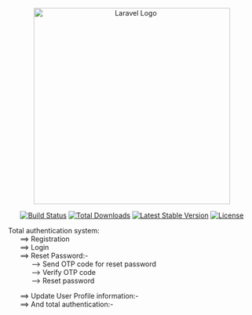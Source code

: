 <p align="center"><a href="https://laravel.com" target="_blank"><img src="https://raw.githubusercontent.com/laravel/art/master/logo-lockup/5%20SVG/2%20CMYK/1%20Full%20Color/laravel-logolockup-cmyk-red.svg" width="400" alt="Laravel Logo"></a></p>

<p align="center">
<a href="https://github.com/laravel/framework/actions"><img src="https://github.com/laravel/framework/workflows/tests/badge.svg" alt="Build Status"></a>
<a href="https://packagist.org/packages/laravel/framework"><img src="https://img.shields.io/packagist/dt/laravel/framework" alt="Total Downloads"></a>
<a href="https://packagist.org/packages/laravel/framework"><img src="https://img.shields.io/packagist/v/laravel/framework" alt="Latest Stable Version"></a>
<a href="https://packagist.org/packages/laravel/framework"><img src="https://img.shields.io/packagist/l/laravel/framework" alt="License"></a>
</p>
Total authentication system:<br>
    &nbsp;&nbsp;&nbsp;&nbsp;&nbsp;&nbsp;==> Registration<br>
    &nbsp;&nbsp;&nbsp;&nbsp;&nbsp;&nbsp;==> Login<br>
    &nbsp;&nbsp;&nbsp;&nbsp;&nbsp;&nbsp;==> Reset Password:-<br>
        &nbsp;&nbsp;&nbsp;&nbsp;&nbsp;&nbsp;&nbsp;&nbsp;&nbsp;&nbsp;&nbsp;&nbsp;--> Send OTP code for reset password<br>
                &nbsp;&nbsp;&nbsp;&nbsp;&nbsp;&nbsp;&nbsp;&nbsp;&nbsp;&nbsp;&nbsp;&nbsp;--> Verify OTP code<br>
                &nbsp;&nbsp;&nbsp;&nbsp;&nbsp;&nbsp;&nbsp;&nbsp;&nbsp;&nbsp;&nbsp;&nbsp;--> Reset password<br>

&nbsp;&nbsp;&nbsp;&nbsp;&nbsp;&nbsp;==> Update User Profile information:-<br>
&nbsp;&nbsp;&nbsp;&nbsp;&nbsp;&nbsp;==> And total authentication:-<br>


